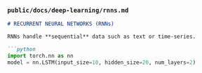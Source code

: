 
### `public/docs/deep-learning/rnns.md`
```md
# RECURRENT NEURAL NETWORKS (RNNs)

RNNs handle **sequential** data such as text or time‑series.

```python
import torch.nn as nn
model = nn.LSTM(input_size=10, hidden_size=20, num_layers=2)
